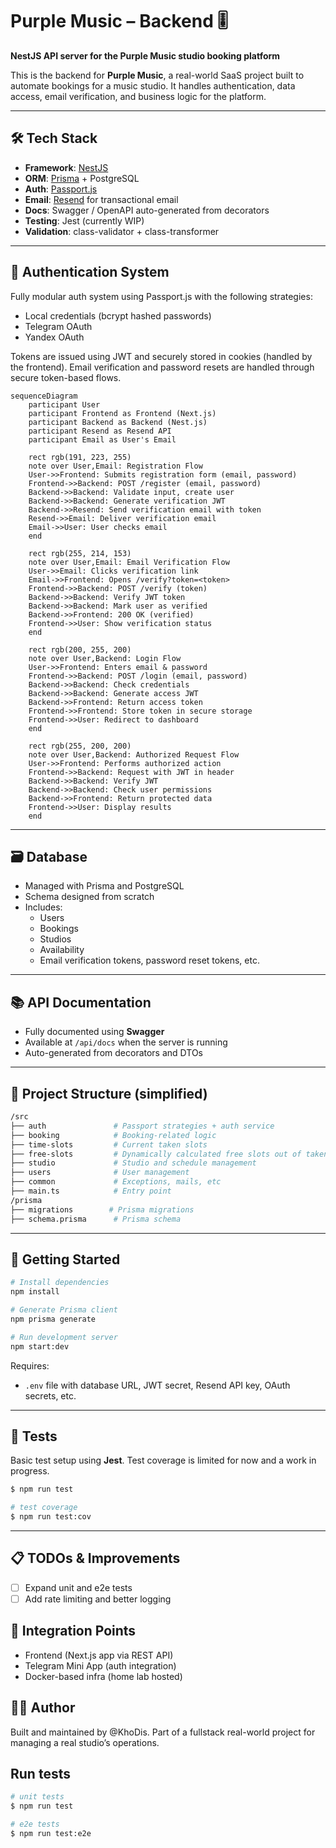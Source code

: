 # Purple Music – Backend 🎚️
**NestJS API server for the Purple Music studio booking platform**

This is the backend for **Purple Music**, a real-world SaaS project built to automate bookings for a music studio. It handles authentication, data access, email verification, and business logic for the platform.

---

## 🛠️ Tech Stack

- **Framework**: [NestJS](https://nestjs.com/)
- **ORM**: [Prisma](https://www.prisma.io/) + PostgreSQL
- **Auth**: [Passport.js](http://www.passportjs.org/)
- **Email**: [Resend](https://resend.com/) for transactional email
- **Docs**: Swagger / OpenAPI auto-generated from decorators
- **Testing**: Jest (currently WIP)
- **Validation**: class-validator + class-transformer

---

## 🔐 Authentication System

Fully modular auth system using Passport.js with the following strategies:

- Local credentials (bcrypt hashed passwords)
- Telegram OAuth
- Yandex OAuth

Tokens are issued using JWT and securely stored in cookies (handled by the frontend). Email verification and password resets are handled through secure token-based flows.

```mermaid
sequenceDiagram
    participant User
    participant Frontend as Frontend (Next.js)
    participant Backend as Backend (Nest.js)
    participant Resend as Resend API
    participant Email as User's Email

    rect rgb(191, 223, 255)
    note over User,Email: Registration Flow
    User->>Frontend: Submits registration form (email, password)
    Frontend->>Backend: POST /register (email, password)
    Backend->>Backend: Validate input, create user
    Backend->>Backend: Generate verification JWT
    Backend->>Resend: Send verification email with token
    Resend->>Email: Deliver verification email
    Email->>User: User checks email
    end

    rect rgb(255, 214, 153)
    note over User,Email: Email Verification Flow
    User->>Email: Clicks verification link
    Email->>Frontend: Opens /verify?token=<token>
    Frontend->>Backend: POST /verify (token)
    Backend->>Backend: Verify JWT token
    Backend->>Backend: Mark user as verified
    Backend->>Frontend: 200 OK (verified)
    Frontend->>User: Show verification status
    end

    rect rgb(200, 255, 200)
    note over User,Backend: Login Flow
    User->>Frontend: Enters email & password
    Frontend->>Backend: POST /login (email, password)
    Backend->>Backend: Check credentials
    Backend->>Backend: Generate access JWT
    Backend->>Frontend: Return access token
    Frontend->>Frontend: Store token in secure storage
    Frontend->>User: Redirect to dashboard
    end

    rect rgb(255, 200, 200)
    note over User,Backend: Authorized Request Flow
    User->>Frontend: Performs authorized action
    Frontend->>Backend: Request with JWT in header
    Backend->>Backend: Verify JWT
    Backend->>Backend: Check user permissions
    Backend->>Frontend: Return protected data
    Frontend->>User: Display results
    end
```

---

## 🗃️ Database

- Managed with Prisma and PostgreSQL
- Schema designed from scratch
- Includes:
    - Users
    - Bookings
    - Studios
    - Availability
    - Email verification tokens, password reset tokens, etc.

---

## 📚 API Documentation

- Fully documented using **Swagger**
- Available at `/api/docs` when the server is running
- Auto-generated from decorators and DTOs

---

## 📁 Project Structure (simplified)

```bash
/src
├── auth               # Passport strategies + auth service
├── booking            # Booking-related logic
├── time-slots         # Current taken slots
├── free-slots         # Dynamically calculated free slots out of taken slots
├── studio             # Studio and schedule management
├── users              # User management
├── common             # Exceptions, mails, etc
├── main.ts            # Entry point
/prisma
├── migrations        # Prisma migrations
├── schema.prisma      # Prisma schema
```

---

## 🚀 Getting Started

```bash
# Install dependencies
npm install

# Generate Prisma client
npm prisma generate

# Run development server
npm start:dev
```

Requires:
- `.env` file with database URL, JWT secret, Resend API key, OAuth secrets, etc.

---

## 🧪 Tests

Basic test setup using **Jest**. Test coverage is limited for now and a work in progress.

```bash
$ npm run test

# test coverage
$ npm run test:cov
```

---

## 📋 TODOs & Improvements

- [ ] Expand unit and e2e tests
- [ ] Add rate limiting and better logging

## 🤖 Integration Points

- Frontend (Next.js app via REST API)
- Telegram Mini App (auth integration)
- Docker-based infra (home lab hosted)

## 🧑‍💻 Author

Built and maintained by @KhoDis. Part of a fullstack real-world project for managing a real studio’s operations.


## Run tests

```bash
# unit tests
$ npm run test

# e2e tests
$ npm run test:e2e
```
